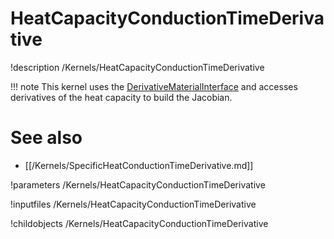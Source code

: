 
# HeatCapacityConductionTimeDerivative
!description /Kernels/HeatCapacityConductionTimeDerivative

!!! note
    This kernel uses the [DerivativeMaterialInterface](content/framework/interfaces/DerivativeMaterialInterface.md)
    and accesses derivatives of the heat capacity to build the Jacobian.

# See also
* [[/Kernels/SpecificHeatConductionTimeDerivative.md]]

!parameters /Kernels/HeatCapacityConductionTimeDerivative

!inputfiles /Kernels/HeatCapacityConductionTimeDerivative

!childobjects /Kernels/HeatCapacityConductionTimeDerivative
